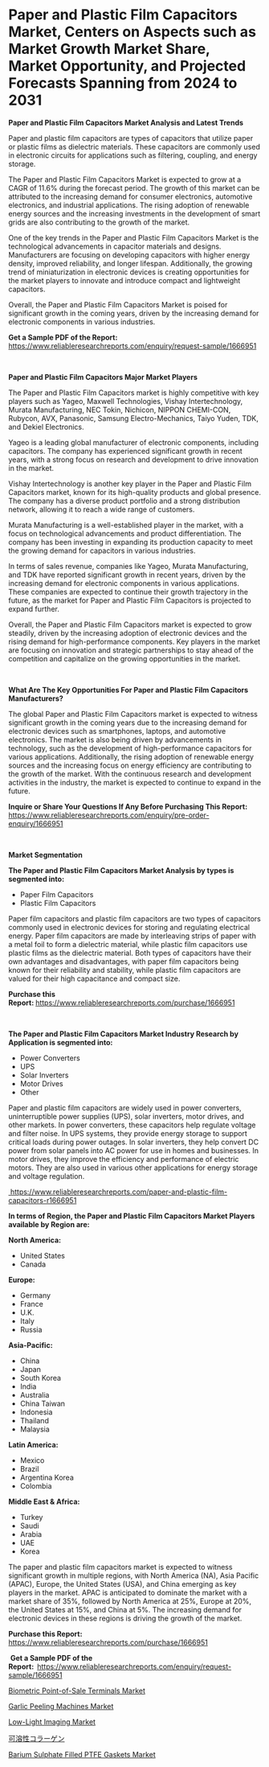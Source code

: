 <p><h1>Paper and Plastic Film Capacitors Market, Centers on Aspects such as Market Growth Market Share, Market Opportunity, and Projected Forecasts Spanning from 2024 to 2031</h1></p><p><strong>Paper and Plastic Film Capacitors Market Analysis and Latest Trends</strong></p>
<p><p>Paper and plastic film capacitors are types of capacitors that utilize paper or plastic films as dielectric materials. These capacitors are commonly used in electronic circuits for applications such as filtering, coupling, and energy storage.</p><p>The Paper and Plastic Film Capacitors Market is expected to grow at a CAGR of 11.6% during the forecast period. The growth of this market can be attributed to the increasing demand for consumer electronics, automotive electronics, and industrial applications. The rising adoption of renewable energy sources and the increasing investments in the development of smart grids are also contributing to the growth of the market.</p><p>One of the key trends in the Paper and Plastic Film Capacitors Market is the technological advancements in capacitor materials and designs. Manufacturers are focusing on developing capacitors with higher energy density, improved reliability, and longer lifespan. Additionally, the growing trend of miniaturization in electronic devices is creating opportunities for the market players to innovate and introduce compact and lightweight capacitors.</p><p>Overall, the Paper and Plastic Film Capacitors Market is poised for significant growth in the coming years, driven by the increasing demand for electronic components in various industries.</p></p>
<p><strong>Get a Sample PDF of the Report:&nbsp;</strong> <a href="https://www.reliableresearchreports.com/enquiry/request-sample/1666951">https://www.reliableresearchreports.com/enquiry/request-sample/1666951</a></p>
<p>&nbsp;</p>
<p><strong>Paper and Plastic Film Capacitors Major Market Players</strong></p>
<p><p>The Paper and Plastic Film Capacitors market is highly competitive with key players such as Yageo, Maxwell Technologies, Vishay Intertechnology, Murata Manufacturing, NEC Tokin, Nichicon, NIPPON CHEMI-CON, Rubycon, AVX, Panasonic, Samsung Electro-Mechanics, Taiyo Yuden, TDK, and Dekiel Electronics.</p><p>Yageo is a leading global manufacturer of electronic components, including capacitors. The company has experienced significant growth in recent years, with a strong focus on research and development to drive innovation in the market.</p><p>Vishay Intertechnology is another key player in the Paper and Plastic Film Capacitors market, known for its high-quality products and global presence. The company has a diverse product portfolio and a strong distribution network, allowing it to reach a wide range of customers.</p><p>Murata Manufacturing is a well-established player in the market, with a focus on technological advancements and product differentiation. The company has been investing in expanding its production capacity to meet the growing demand for capacitors in various industries.</p><p>In terms of sales revenue, companies like Yageo, Murata Manufacturing, and TDK have reported significant growth in recent years, driven by the increasing demand for electronic components in various applications. These companies are expected to continue their growth trajectory in the future, as the market for Paper and Plastic Film Capacitors is projected to expand further.</p><p>Overall, the Paper and Plastic Film Capacitors market is expected to grow steadily, driven by the increasing adoption of electronic devices and the rising demand for high-performance components. Key players in the market are focusing on innovation and strategic partnerships to stay ahead of the competition and capitalize on the growing opportunities in the market.</p></p>
<p>&nbsp;</p>
<p><strong>What Are The Key Opportunities For Paper and Plastic Film Capacitors Manufacturers?</strong></p>
<p><p>The global Paper and Plastic Film Capacitors market is expected to witness significant growth in the coming years due to the increasing demand for electronic devices such as smartphones, laptops, and automotive electronics. The market is also being driven by advancements in technology, such as the development of high-performance capacitors for various applications. Additionally, the rising adoption of renewable energy sources and the increasing focus on energy efficiency are contributing to the growth of the market. With the continuous research and development activities in the industry, the market is expected to continue to expand in the future.</p></p>
<p><strong>Inquire or Share Your Questions If Any Before Purchasing This Report:</strong> <a href="https://www.reliableresearchreports.com/enquiry/pre-order-enquiry/1666951">https://www.reliableresearchreports.com/enquiry/pre-order-enquiry/1666951</a></p>
<p>&nbsp;</p>
<p><strong>Market Segmentation</strong></p>
<p><strong>The Paper and Plastic Film Capacitors Market Analysis by types is segmented into:</strong></p>
<p><ul><li>Paper Film Capacitors</li><li>Plastic Film Capacitors</li></ul></p>
<p><p>Paper film capacitors and plastic film capacitors are two types of capacitors commonly used in electronic devices for storing and regulating electrical energy. Paper film capacitors are made by interleaving strips of paper with a metal foil to form a dielectric material, while plastic film capacitors use plastic films as the dielectric material. Both types of capacitors have their own advantages and disadvantages, with paper film capacitors being known for their reliability and stability, while plastic film capacitors are valued for their high capacitance and compact size.</p></p>
<p><strong>Purchase this Report:&nbsp;</strong><a href="https://www.reliableresearchreports.com/purchase/1666951">https://www.reliableresearchreports.com/purchase/1666951</a></p>
<p>&nbsp;</p>
<p><strong>The Paper and Plastic Film Capacitors Market Industry Research by Application is segmented into:</strong></p>
<p><ul><li>Power Converters</li><li>UPS</li><li>Solar Inverters</li><li>Motor Drives</li><li>Other</li></ul></p>
<p><p>Paper and plastic film capacitors are widely used in power converters, uninterruptible power supplies (UPS), solar inverters, motor drives, and other markets. In power converters, these capacitors help regulate voltage and filter noise. In UPS systems, they provide energy storage to support critical loads during power outages. In solar inverters, they help convert DC power from solar panels into AC power for use in homes and businesses. In motor drives, they improve the efficiency and performance of electric motors. They are also used in various other applications for energy storage and voltage regulation.</p></p>
<p><a href="https://www.reliableresearchreports.com/paper-and-plastic-film-capacitors-r1666951">&nbsp;https://www.reliableresearchreports.com/paper-and-plastic-film-capacitors-r1666951</a></p>
<p><strong>In terms of Region, the Paper and Plastic Film Capacitors Market Players available by Region are:</strong></p>
<p>
    <p> <strong> North America: </strong>
        <ul>
            <li>United States</li>
            <li>Canada</li>
        </ul>
        </p> 
    <p> <strong> Europe: </strong>
        <ul>
            <li>Germany</li>
            <li>France</li>
            <li>U.K.</li>
            <li>Italy</li>
            <li>Russia</li>
        </ul>
        </p> 
    <p> <strong> Asia-Pacific: </strong>
        <ul>
            <li>China</li>
            <li>Japan</li>
            <li>South Korea</li>
            <li>India</li>
            <li>Australia</li>
            <li>China Taiwan</li>
            <li>Indonesia</li>
            <li>Thailand</li>
            <li>Malaysia</li>
        </ul>
        </p> 
    <p> <strong> Latin America: </strong>
        <ul>
            <li>Mexico</li>
            <li>Brazil</li>
            <li>Argentina Korea</li>
            <li>Colombia</li>
        </ul>
        </p> 
    <p> <strong> Middle East & Africa: </strong>
        <ul>
            <li>Turkey</li>
            <li>Saudi</li>
            <li>Arabia</li>
            <li>UAE</li>
            <li>Korea</li>
        </ul>
    </p>
    </p>
<p><p>The paper and plastic film capacitors market is expected to witness significant growth in multiple regions, with North America (NA), Asia Pacific (APAC), Europe, the United States (USA), and China emerging as key players in the market. APAC is anticipated to dominate the market with a market share of 35%, followed by North America at 25%, Europe at 20%, the United States at 15%, and China at 5%. The increasing demand for electronic devices in these regions is driving the growth of the market.</p></p>
<p><strong>Purchase this Report: </strong><a href="https://www.reliableresearchreports.com/purchase/1666951">https://www.reliableresearchreports.com/purchase/1666951</a></p>
<p>&nbsp;<strong>Get a Sample PDF of the Report:&nbsp;&nbsp;</strong><a href="https://www.reliableresearchreports.com/enquiry/request-sample/1666951">https://www.reliableresearchreports.com/enquiry/request-sample/1666951</a></p>
<p><strong></strong></p>
<p><p><a href="https://github.com/FassouRP/Market-Research-Report-List-5/blob/main/biometric-point-of-sale-terminals-market.md">Biometric Point-of-Sale Terminals Market</a></p><p><a href="https://www.linkedin.com/pulse/in-depth-analysis-global-garlic-peeling-machines-market-scope-tenff">Garlic Peeling Machines Market</a></p><p><a href="https://github.com/kaiserrayhan25/Market-Research-Report-List-1/blob/main/low-light-imaging-market.md">Low-Light Imaging Market</a></p><p><a href="https://github.com/Andrewones2023/Market-Research-Report-List-2/blob/main/3385140176476.md">可溶性コラーゲン</a></p><p><a href="https://www.linkedin.com/pulse/barium-sulphate-filled-ptfe-gaskets-market-overview-global-bckff">Barium Sulphate Filled PTFE Gaskets Market</a></p></p>